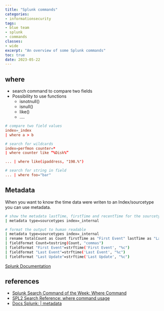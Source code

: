 ```yaml
---
title: "Splunk commands"
categories: 
- informationsecurity
tags:
- blue team
- splunk
- commands
classes: 
- wide
excerpt: "An overview of some Splunk commands"
toc: true
date: 2023-05-22
--- 
```


## where

* search command to compare two fields
* Possibility to use functions
  * isnotnull()
  * isnull()
  * like()
  * ....

```conf
# compare two field values
index=_index
| where a > b

# search for wildcards
index=perfmon counter=* 
| where counter like “%Disk%”

... | where like(ipaddress, "198.%")

# search for string in field
... | where foo="bar"
```

## Metadata

When you want to know the time data were writen to an Index/sourcetype you can use metadata.

```bash
# show the metadata lastTime, firstTime and recentTime for the sourcetype
| metadata type=sourcetypes index=_internal 

# format the output to human readable
| metadata type=sourcetypes index=_internal 
| rename totalCount as Count firstTime as "First Event" lastTime as "Last Event" recentTime as "Last Update" 
| fieldformat Count=tostring(Count, "commas") 
| fieldformat "First Event"=strftime('First Event', "%c") 
| fieldformat "Last Event"=strftime('Last Event', "%c") 
| fieldformat "Last Update"=strftime('Last Update', "%c")
```

[Splunk Documentation][def3]

## references

* [Splunk Search Command of the Week: Where Command](https://kinneygroup.com/blog/splunk-where-command/)
* [SPL2 Search Reference: where command usage](https://docs.splunk.com/Documentation/SCS/current/SearchReference/WhereCommandUsage)
* [Docs Splunk: | metadata][def3]

[def3]: https://docs.splunk.com/Documentation/Splunk/latest/SearchReference/Metadata
